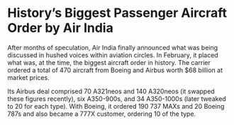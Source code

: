 
# History’s Biggest Passenger Aircraft Order by Air India

After months of speculation, Air India finally announced what was being discussed in hushed voices within aviation circles. In February, it placed what was, at the time, the biggest aircraft order in history. The carrier ordered a total of 470 aircraft from Boeing and Airbus worth $68 billion at market prices.

Its Airbus deal comprised 70 A321neos and 140 A320neos (it swapped these figures recently), six A350-900s, and 34 A350-1000s (later tweaked to 20 for each type). With Boeing, it ordered 190 737 MAXs and 20 Boeing 787s and also became a 777X customer, ordering 10 of the type.


